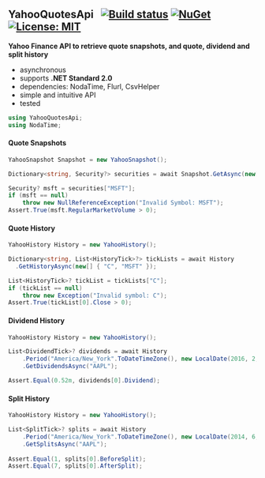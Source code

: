 ## YahooQuotesApi&nbsp;&nbsp; [![Build status](https://ci.appveyor.com/api/projects/status/qx83p28cdqvcpbhm?svg=true)](https://ci.appveyor.com/project/dshe/yahooquotesapi) [![NuGet](https://img.shields.io/nuget/vpre/YahooQuotesApi.svg)](https://www.nuget.org/packages/YahooQuotesApi/) [![License: MIT](https://img.shields.io/badge/License-MIT-yellow.svg)](https://opensource.org/licenses/MIT)

**Yahoo Finance API to retrieve quote snapshots, and quote, dividend and split history**
- asynchronous
- supports **.NET Standard 2.0**
- dependencies: NodaTime, Flurl, CsvHelper
- simple and intuitive API
- tested
```csharp
using YahooQuotesApi;
using NodaTime;
```
#### Quote Snapshots
```csharp
YahooSnapshot Snapshot = new YahooSnapshot();

Dictionary<string, Security?> securities = await Snapshot.GetAsync(new[] { "C", "MSFT" });

Security? msft = securities["MSFT"];
if (msft == null)
    throw new NullReferenceException("Invalid Symbol: MSFT");
Assert.True(msft.RegularMarketVolume > 0);
```
#### Quote History
```csharp
YahooHistory History = new YahooHistory();

Dictionary<string, List<HistoryTick>?> tickLists = await History
  .GetHistoryAsync(new[] { "C", "MSFT" });

List<HistoryTick>? tickList = tickLists["C"];
if (tickList == null)
    throw new Exception("Invalid symbol: C");
Assert.True(tickList[0].Close > 0);
```
#### Dividend History
```csharp
YahooHistory History = new YahooHistory();

List<DividendTick>? dividends = await History
    .Period("America/New_York".ToDateTimeZone(), new LocalDate(2016, 2, 4), new LocalDate(2016, 2, 5))
    .GetDividendsAsync("AAPL");

Assert.Equal(0.52m, dividends[0].Dividend);
```
#### Split History
```csharp
YahooHistory History = new YahooHistory();

List<SplitTick>? splits = await History
    .Period("America/New_York".ToDateTimeZone(), new LocalDate(2014, 6, 8), new LocalDate(2014, 6, 10))
    .GetSplitsAsync("AAPL");
    
Assert.Equal(1, splits[0].BeforeSplit);
Assert.Equal(7, splits[0].AfterSplit);
```
